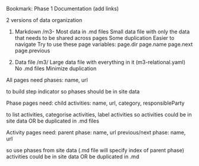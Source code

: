 Bookmark: Phase 1 Documentation (add links)



2 versions of data organization

1. Markdown
/m3-
Most data in .md files
Small data file with only the data that needs to be shared across pages
Some duplication
Easier to navigate
Try to use these page variables:
page.dir
page.name
page.next
page.previous


2. Data file
/m3/
Large data file with everything in it (m3-relational.yaml)
No .md files
Minimize duplication








All pages need
phases: name, url

to build step indicator
so phases should be in site data




Phase pages need:
child activities: name, url, category, responsibleParty

to list activities, categorise activities, label activities
so activities could be in site data OR be duplicated in .md files




Activity pages need:
parent phase: name, url
previous/next phase: name, url


so
use phases from site data (.md file will specify index of parent phase)
activities could be in site data OR be duplicated in .md

